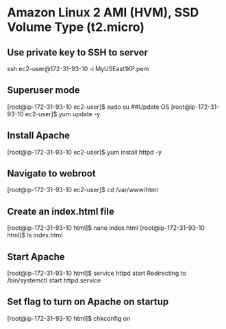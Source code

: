 # Amazon Linux 2 AMI (HVM), SSD Volume Type (t2.micro)
## Use private key to SSH to server
ssh ec2-user@172-31-93-10 -i MyUSEast1KP.pem 
## Superuser mode
[root@ip-172-31-93-10 ec2-user]$ sudo su
##Update OS
[root@ip-172-31-93-10 ec2-user]$ yum update -y  
## Install Apache                                                                                                           
[root@ip-172-31-93-10 ec2-user]$ yum install httpd -y
## Navigate to webroot
[root@ip-172-31-93-10 ec2-user]$ cd /var/www/html
## Create an index.html file
[root@ip-172-31-93-10 html]$ nano index.html
[root@ip-172-31-93-10 html]$ ls
index.html
## Start Apache
[root@ip-172-31-93-10 html]$ service httpd start
Redirecting to /bin/systemctl start httpd.service
## Set flag to turn on Apache on startup
[root@ip-172-31-93-10 html]$ chkconfig on

